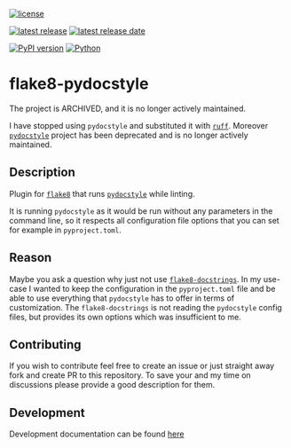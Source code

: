 [![license](https://img.shields.io/github/license/KRunchPL/flake8-pydocstyle.svg)](https://github.com/KRunchPL/flake8-pydocstyle/blob/master/LICENSE)

[![latest release](https://img.shields.io/github/release/KRunchPL/flake8-pydocstyle.svg)](https://github.com/KRunchPL/flake8-pydocstyle/releases/latest) [![latest release date](https://img.shields.io/github/release-date/KRunchPL/flake8-pydocstyle.svg)](https://github.com/KRunchPL/flake8-pydocstyle/releases)

[![PyPI version](https://img.shields.io/pypi/v/flake8-pydocstyle)](https://pypi.org/project/flake8-pydocstyle/) [![Python](https://img.shields.io/pypi/pyversions/flake8-pydocstyle)](https://pypi.org/project/flake8-pydocstyle/)

# flake8-pydocstyle

The project is ARCHIVED, and it is no longer actively maintained.

I have stopped using `pydocstyle` and substituted it with [`ruff`](https://github.com/astral-sh/ruff). Moreover [`pydocstyle`](https://github.com/PyCQA/pydocstyle/) project has been deprecated and is no longer actively maintained.

## Description

Plugin for [`flake8`](https://github.com/PyCQA/flake8) that runs [`pydocstyle`](https://github.com/PyCQA/pydocstyle/) while linting.

It is running `pydocstyle` as it would be run without any parameters in the command line, so it respects all configuration file options that you can set for example in `pyproject.toml`.

## Reason

Maybe you ask a question why just not use [`flake8-docstrings`](https://github.com/PyCQA/flake8-docstrings). In my use-case I wanted to keep the configuration in the `pyproject.toml` file and be able to use everything that `pydocstyle` has to offer in terms of customization. The `flake8-docstrings` is not reading the `pydocstyle` config files, but provides its own options which was insufficient to me.

## Contributing

If you wish to contribute feel free to create an issue or just straight away fork and create PR to this repository. To save your and my time on discussions please provide a good description for them.

## Development

Development documentation can be found [here](README-DEV.md)
